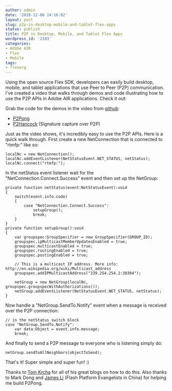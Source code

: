 ```yaml
---
author: admin
date: '2010-12-06 14:16:02'
layout: post
slug: p2p-in-desktop-mobile-and-tablet-flex-apps
status: publish
title: P2P in Desktop, Mobile, and Tablet Flex Apps
wordpress_id: '2103'
categories:
- Adobe AIR
- Flex
- Mobile
tags:
- flexorg
---
```


Using the open source Flex SDK, developers can easily build desktop, mobile,
and tablet applications that use Peer to Peer (P2P) communication. I've
created a video that walks through demos and code illustrating how to use the
P2P APIs in Adobe AIR applications. Check it out:

  
Grab the code for the demos in the video from
[github](http://github.com/jamesward):

  * [P2Pong](https://github.com/jamesward/P2Pong)
  * [P2Hancock](https://github.com/jamesward/P2Hancock) (Signature capture over P2P)
  
Just as the video shows, it's incredibly easy to use the P2P APIs. Here is a
quick walk through. First create a new NetConnection that is connected to
"rtmfp:" like so:

    
    
    localNc = new NetConnection();
    localNc.addEventListener(NetStatusEvent.NET_STATUS, netStatus);
    localNc.connect("rtmfp:");
    

  
In the netStatus event listener wait for the "NetConnection.Connect.Success"
event and then set up the NetGroup:

    
    
    private function netStatus(event:NetStatusEvent):void
    {                        
        switch(event.info.code)
        {
            case "NetConnection.Connect.Success":
                setupGroup();
                break;
        }
    }  
    private function setupGroup():void
    {
        var groupspec:GroupSpecifier = new GroupSpecifier(GROUP_ID);
        groupspec.ipMulticastMemberUpdatesEnabled = true;
        groupspec.multicastEnabled = true;
        groupspec.routingEnabled = true;
        groupspec.postingEnabled = true;
        
        // This is a multicast IP address. More info: http://en.wikipedia.org/wiki/Multicast_address
        groupspec.addIPMulticastAddress("239.254.254.2:30304");
                            
        netGroup = new NetGroup(localNc, groupspec.groupspecWithAuthorizations());
        netGroup.addEventListener(NetStatusEvent.NET_STATUS, netStatus);
    }
    

  
Now handle a "NetGroup.SendTo.Notify" event when a message is received over
the P2P connection:

    
    
    // in the netStatus switch block
    case "NetGroup.SendTo.Notify":
        var data:Object = event.info.message;
        break;
    

  
And finally to send a P2P message to everyone who is listening simply do:

    
    
    netGroup.sendToAllNeighbors(objectToSend);
    

  
That's it! Super simple and super fun! :)

Thanks to [Tom Krcha](http://www.flashrealtime.com/) for all of his great
blogs on how to do this. Also thanks to Mark Dong and [James
Li](http://jamesli.cn/blog/) (Flash Platform Evangelists in China) for helping
me build P2Pong.

